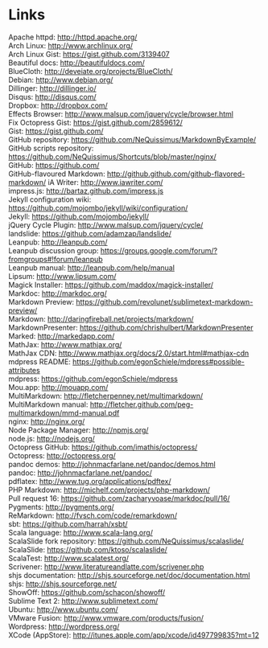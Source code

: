 # Links #

Apache httpd: <http://httpd.apache.org/>  
Arch Linux: <http://www.archlinux.org/>  
Arch Linux Gist: <https://gist.github.com/3139407>  
Beautiful docs: <http://beautifuldocs.com/>  
BlueCloth: <http://deveiate.org/projects/BlueCloth/>  
Debian: <http://www.debian.org/>  
Dillinger: <http://dillinger.io/>  
Disqus: <http://disqus.com/>  
Dropbox: <http://dropbox.com/>  
Effects Browser: <http://www.malsup.com/jquery/cycle/browser.html>  
Fix Octopress Gist: <https://gist.github.com/2859612/>  
Gist: <https://gist.github.com/>  
GitHub repository: <https://github.com/NeQuissimus/MarkdownByExample/>  
GitHub scripts repository: <https://github.com/NeQuissimus/Shortcuts/blob/master/nginx/>  
GitHub: <https://github.com/>  
GitHub-flavoured Markdown: <http://github.github.com/github-flavored-markdown/>
iA Writer: <http://www.iawriter.com/>  
impress.js: <http://bartaz.github.com/impress.js>  
Jekyll configuration wiki: <https://github.com/mojombo/jekyll/wiki/configuration/>  
Jekyll: <https://github.com/mojombo/jekyll/>  
jQuery Cycle Plugin: <http://www.malsup.com/jquery/cycle/>  
landslide: <https://github.com/adamzap/landslide/>  
Leanpub: <http://leanpub.com/>  
Leanpub discussion group: <https://groups.google.com/forum/?fromgroups#!forum/leanpub>  
Leanpub manual: <http://leanpub.com/help/manual>  
Lipsum: <http://www.lipsum.com/>  
Magick Installer: <https://github.com/maddox/magick-installer/>  
Markdoc: <http://markdoc.org/>  
Markdown Preview: <https://github.com/revolunet/sublimetext-markdown-preview/>  
Markdown: <http://daringfireball.net/projects/markdown/>  
MarkdownPresenter: <https://github.com/chrishulbert/MarkdownPresenter>  
Marked: <http://markedapp.com/>  
MathJax: <http://www.mathjax.org/>  
MathJax CDN: <http://www.mathjax.org/docs/2.0/start.html#mathjax-cdn>  
mdpress README: <https://github.com/egonSchiele/mdpress#possible-attributes>  
mdpress: <https://github.com/egonSchiele/mdpress>  
Mou.app: <http://mouapp.com/>  
MultiMarkdown: <http://fletcherpenney.net/multimarkdown/>  
MultiMarkdown manual: <http://fletcher.github.com/peg-multimarkdown/mmd-manual.pdf>  
nginx: <http://nginx.org/>  
Node Package Manager: <http://npmjs.org/>  
node.js: <http://nodejs.org/>  
Octopress GitHub: <https://github.com/imathis/octopress/>  
Octopress: <http://octopress.org/>  
pandoc demos: <http://johnmacfarlane.net/pandoc/demos.html>  
pandoc: <http://johnmacfarlane.net/pandoc/>  
pdflatex: <http://www.tug.org/applications/pdftex/>  
PHP Markdown: <http://michelf.com/projects/php-markdown/>  
Pull request 16: <https://github.com/zacharyvoase/markdoc/pull/16/>  
Pygments: <http://pygments.org/>  
ReMarkdown: <http://fvsch.com/code/remarkdown/>  
sbt: <https://github.com/harrah/xsbt/>  
Scala language: <http://www.scala-lang.org/>  
ScalaSlide fork repository: <https://github.com/NeQuissimus/scalaslide/>  
ScalaSlide: <https://github.com/ktoso/scalaslide/>  
ScalaTest: <http://www.scalatest.org/>  
Scrivener: <http://www.literatureandlatte.com/scrivener.php>  
shjs documentation: <http://shjs.sourceforge.net/doc/documentation.html>  
shjs: <http://shjs.sourceforge.net/>  
ShowOff: <https://github.com/schacon/showoff/>  
Sublime Text 2: <http://www.sublimetext.com/>  
Ubuntu: <http://www.ubuntu.com/>  
VMware Fusion: <http://www.vmware.com/products/fusion/>  
Wordpress: <http://wordpress.org/>  
XCode (AppStore): <http://itunes.apple.com/app/xcode/id497799835?mt=12>  
